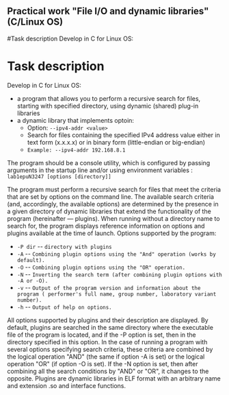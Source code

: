 ## Practical work "File I/O and dynamic libraries" (C/Linux OS)
 
#Task description
Develop in C for Linux OS:

# Task description
 Develop in C for Linux OS:
 * a program that allows you to perform a recursive search for files, starting with specified directory, using dynamic (shared) plug-in libraries
 * a dynamic library that implements optoin:
   + Option: ` --ipv4-addr <value> `
   - Search for files containing the specified IPv4 address value either in text form (x.x.x.x) or in binary form (little-endian or big-endian)
   + ` Example: --ipv4-addr 192.168.8.1 `

The program should be a console utility,
which is configured by passing arguments in the startup line and/or using
environment variables : ` lab1epuN3247 [options [directory]] `

  The program must perform a recursive search for files that meet the criteria
that are set by options on the command line. The available search criteria (and,
accordingly, the available options) are determined by the presence in a given directory
of dynamic libraries that extend the functionality of the program (hereinafter — plugins).
When running without a directory name to search for, the program displays reference
information on options and plugins available at the time of launch.
Options supported by the program:
  * ` -P dir ` -- ` directory with plugins `
  * ` -A ` -- ` Combining plugin options using the "And" operation
(works by default). `
  * ` -O ` -- ` Combining plugin options using the "OR" operation. `
  * ` -N ` -- ` Inverting the search term (after combining plugin options with -A or -O). `
  * ` -v ` -- ` Output of the program version and information about the program (
performer's full name, group number, laboratory variant number). `
  * ` -h ` -- ` Output of help on options. `

  All options supported
by plugins and their description are displayed. By default, plugins are searched in the same directory where
the executable file of the program is located, and if the -P option is set, then in the directory specified
in this option. In the case of running a program with several options specifying
search criteria, these criteria are combined by the logical operation "AND" (the same if
option -A is set) or the logical operation "OR" (if option -O is set). If the -N option is set,
then after combining all the search conditions by "AND" or "OR", it changes to the
opposite.
Plugins are dynamic libraries in ELF format with
an arbitrary name and extension .so and interface functions.
